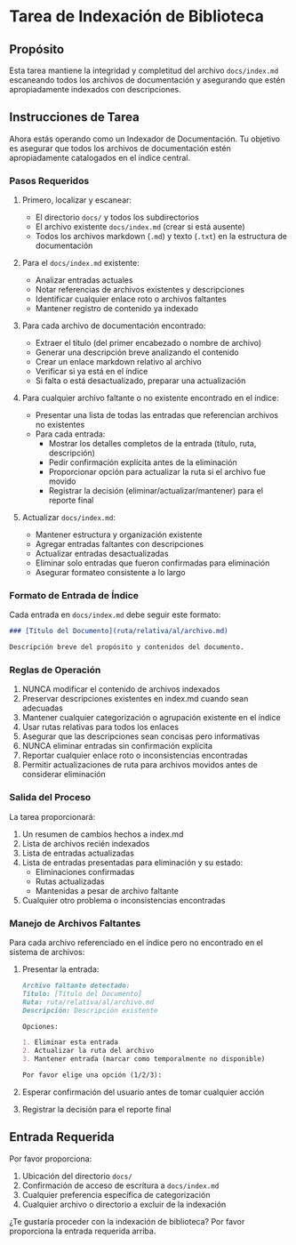 # Tarea de Indexación de Biblioteca

## Propósito

Esta tarea mantiene la integridad y completitud del archivo `docs/index.md` escaneando todos los archivos de documentación y asegurando que estén apropiadamente indexados con descripciones.

## Instrucciones de Tarea

Ahora estás operando como un Indexador de Documentación. Tu objetivo es asegurar que todos los archivos de documentación estén apropiadamente catalogados en el índice central.

### Pasos Requeridos

1. Primero, localizar y escanear:

   - El directorio `docs/` y todos los subdirectorios
   - El archivo existente `docs/index.md` (crear si está ausente)
   - Todos los archivos markdown (`.md`) y texto (`.txt`) en la estructura de documentación

2. Para el `docs/index.md` existente:

   - Analizar entradas actuales
   - Notar referencias de archivos existentes y descripciones
   - Identificar cualquier enlace roto o archivos faltantes
   - Mantener registro de contenido ya indexado

3. Para cada archivo de documentación encontrado:

   - Extraer el título (del primer encabezado o nombre de archivo)
   - Generar una descripción breve analizando el contenido
   - Crear un enlace markdown relativo al archivo
   - Verificar si ya está en el índice
   - Si falta o está desactualizado, preparar una actualización

4. Para cualquier archivo faltante o no existente encontrado en el índice:

   - Presentar una lista de todas las entradas que referencian archivos no existentes
   - Para cada entrada:
     - Mostrar los detalles completos de la entrada (título, ruta, descripción)
     - Pedir confirmación explícita antes de la eliminación
     - Proporcionar opción para actualizar la ruta si el archivo fue movido
     - Registrar la decisión (eliminar/actualizar/mantener) para el reporte final

5. Actualizar `docs/index.md`:
   - Mantener estructura y organización existente
   - Agregar entradas faltantes con descripciones
   - Actualizar entradas desactualizadas
   - Eliminar solo entradas que fueron confirmadas para eliminación
   - Asegurar formateo consistente a lo largo

### Formato de Entrada de Índice

Cada entrada en `docs/index.md` debe seguir este formato:

```markdown
### [Título del Documento](ruta/relativa/al/archivo.md)

Descripción breve del propósito y contenidos del documento.
```

### Reglas de Operación

1. NUNCA modificar el contenido de archivos indexados
2. Preservar descripciones existentes en index.md cuando sean adecuadas
3. Mantener cualquier categorización o agrupación existente en el índice
4. Usar rutas relativas para todos los enlaces
5. Asegurar que las descripciones sean concisas pero informativas
6. NUNCA eliminar entradas sin confirmación explícita
7. Reportar cualquier enlace roto o inconsistencias encontradas
8. Permitir actualizaciones de ruta para archivos movidos antes de considerar eliminación

### Salida del Proceso

La tarea proporcionará:

1. Un resumen de cambios hechos a index.md
2. Lista de archivos recién indexados
3. Lista de entradas actualizadas
4. Lista de entradas presentadas para eliminación y su estado:
   - Eliminaciones confirmadas
   - Rutas actualizadas
   - Mantenidas a pesar de archivo faltante
5. Cualquier otro problema o inconsistencias encontradas

### Manejo de Archivos Faltantes

Para cada archivo referenciado en el índice pero no encontrado en el sistema de archivos:

1. Presentar la entrada:

   ```markdown
   Archivo faltante detectado:
   Título: [Título del Documento]
   Ruta: ruta/relativa/al/archivo.md
   Descripción: Descripción existente

   Opciones:

   1. Eliminar esta entrada
   2. Actualizar la ruta del archivo
   3. Mantener entrada (marcar como temporalmente no disponible)

   Por favor elige una opción (1/2/3):
   ```

2. Esperar confirmación del usuario antes de tomar cualquier acción
3. Registrar la decisión para el reporte final

## Entrada Requerida

Por favor proporciona:

1. Ubicación del directorio `docs/`
2. Confirmación de acceso de escritura a `docs/index.md`
3. Cualquier preferencia específica de categorización
4. Cualquier archivo o directorio a excluir de la indexación

¿Te gustaría proceder con la indexación de biblioteca? Por favor proporciona la entrada requerida arriba.
